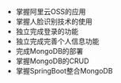- 掌握阿里云OSS的应用
- 掌握人脸识别技术的使用
- 独立完成登录的功能
- 独立完成完善个人信息功能
- 完成MongoDB的部署
- 掌握MongoDB的CRUD
- 掌握SpringBoot整合MongoDB
